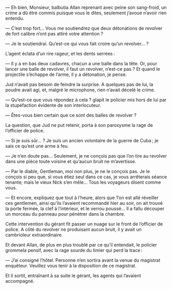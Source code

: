 — Eh bien, Monsieur, balbutia Allan reprenant avec peine son sang-froid,
un crime a dû être commis puisque vous le dites, seulement j’avoue n’avoir
rien entendu.

— C’est trop fort… Vous me soutiendrez que deux détonations de revolver
de fort calibre n’ont pas attiré votre attention ?

— Je le soutiendrai. Qu’est-ce qui vous fait croire qu’un revolver… ?

L’agent éclata d’un rire rageur, et les dents serrées :

— Il y a en bas deux cadavres, chacun a une balle dans la tête. Or, pour
lancer une balle de revolver, il faut un revolver, n’est-ce pas ? Et quand le
projectile s’échappe de l’arme, il y a détonation, je pense.

Jud n’avait pas besoin de feindre la surprise. A quelques pas de lui, la
poudre avait agi, et, malgré le microphone, rien n’avait décelé le crime.

— Qu’est-ce que vous répondez à cela ? glapit le policier mis hors de lui par
la stupéfaction évidente de son interlocuteur.

— Êtes-vous bien certain que ce sont des balles de revolver ?

La question, que Jud ne put retenir, porta à son paroxysme la rage de l’officier
de police.

— Si je suis sûr… ? Je suis un ancien volontaire de la guerre de Cuba ; je
sais ce qu’est une arme à feu.

— Je n’en doute pas… Seulement, je ne conçois pas que l’on tire au
revolver dans une pièce toute voisine et qu’aucun bruit ne m’avertisse.

— Par le diable, Gentleman, moi non plus, je ne le conçois pas. Je le
conçois si peu que, si vous étiez seul dans ce cas, je vous arrêterais séance
tenante; mais le vieux Nick s’en mêle… Tous les voyageurs disent comme vous.

— Et encore, expliquez que tout à l’heure, alors que 1’on est allé réveiller
ces gentlemen, ainsi qu’ils l’avaient recommandé hier au soir, on ait
trouvé la porte fermée, la clef à l’intérieur, et le verrou poussé… Il a fallu
découper un morceau du panneau pour pénétrer dans la chambre.

Cette intervention du gérant fit passer un nuage sur le front de l’officier de
police. A côté du revolver ne produisant aucun bruit, il y avait un cambrioleur
extraordinaire.

Et devant Allan, de plus en plus troublé par ce qu’il entendait, le policier
grommela pensif, avec la rage sourde du limier qui perd la trace :

— J’ai consigné l’hôtel. Personne n’en sortira avant la venue du magistrat
enquêteur. Veuillez vous tenir à la disposition de ce magistrat.

Et il sortit, entraînant à sa suite le gérant, les agents qui l’avaient accompagné.
